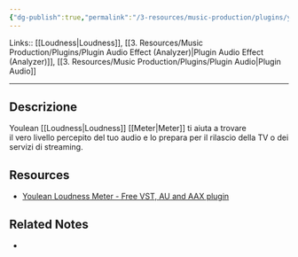 ```yaml
---
{"dg-publish":true,"permalink":"/3-resources/music-production/plugins/youlean-loudness-meter/"}
---
```


Links:: [[Loudness\|Loudness]], [[3. Resources/Music Production/Plugins/Plugin Audio Effect (Analyzer)\|Plugin Audio Effect (Analyzer)]], [[3. Resources/Music Production/Plugins/Plugin Audio\|Plugin Audio]]

---
## Descrizione

Youlean [[Loudness\|Loudness]] [[Meter\|Meter]] ti aiuta a trovare il vero livello percepito del tuo audio e lo prepara per il rilascio della TV o dei servizi di streaming.


## Resources

- [Youlean Loudness Meter - Free VST, AU and AAX plugin](https://youlean.co/youlean-loudness-meter/)

## Related Notes

- 